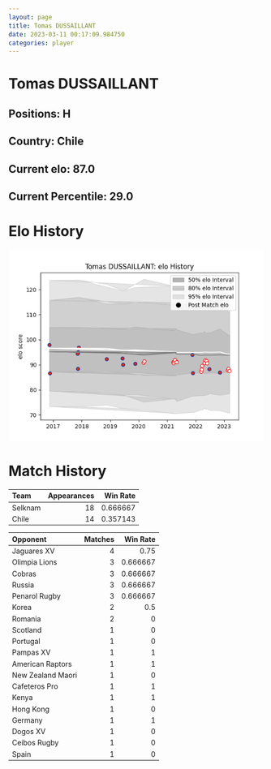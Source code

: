 ```yaml
---  
layout: page  
title: Tomas DUSSAILLANT  
date: 2023-03-11 00:17:09.984750  
categories: player  
---
```

# Tomas DUSSAILLANT

## Positions: H

## Country: Chile

## Current elo: 87.0

## Current Percentile: 29.0

# Elo History


![elo history](history_TomasDUSSAILLANT.png)
# Match History


| Team    |   Appearances |   Win Rate |
|:--------|--------------:|-----------:|
| Selknam |            18 |   0.666667 |
| Chile   |            14 |   0.357143 |

| Opponent          |   Matches |   Win Rate |
|:------------------|----------:|-----------:|
| Jaguares XV       |         4 |   0.75     |
| Olimpia Lions     |         3 |   0.666667 |
| Cobras            |         3 |   0.666667 |
| Russia            |         3 |   0.666667 |
| Penarol Rugby     |         3 |   0.666667 |
| Korea             |         2 |   0.5      |
| Romania           |         2 |   0        |
| Scotland          |         1 |   0        |
| Portugal          |         1 |   0        |
| Pampas XV         |         1 |   1        |
| American Raptors  |         1 |   1        |
| New Zealand Maori |         1 |   0        |
| Cafeteros Pro     |         1 |   1        |
| Kenya             |         1 |   1        |
| Hong Kong         |         1 |   0        |
| Germany           |         1 |   1        |
| Dogos XV          |         1 |   0        |
| Ceibos Rugby      |         1 |   0        |
| Spain             |         1 |   0        |